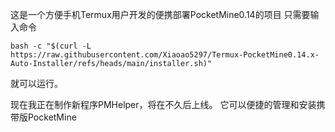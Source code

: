 这是一个方便手机Termux用户开发的便携部署PocketMine0.14的项目
只需要输入命令
```
bash -c "$(curl -L https://raw.githubusercontent.com/Xiaoao5297/Termux-PocketMine0.14.x-Auto-Installer/refs/heads/main/installer.sh)"
```
就可以运行。

现在我正在制作新程序PMHelper，将在不久后上线。
它可以便捷的管理和安装携带版PocketMine
